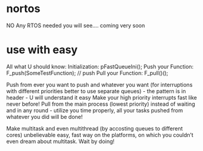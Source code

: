 # nortos
NO Any RTOS needed  you will see.... coming very soon
# use with easy
All what U should know:
Initialization: 
pFastQueueIni();
Push your Function:
F_push(SomeTestFunction); // push 
Pull your Function:
F_pull()();

Push from ever you want to push and whatever you want (for interruptions with different priorities better to use separate queues) - the pattern is in header - U will understand it easy
Make your high priority interrupts fast like never before!
Pull from the main process (lowest priority) instead of waiting and in any round - utilize you time properly, all your tasks pushed from whatever you did will be done!

Make multitask and even multithread (by accosting queues to different cores) unbelievable easy, fast way on the platforms, on which you couldn’t even dream about multitask. Wait by doing!
